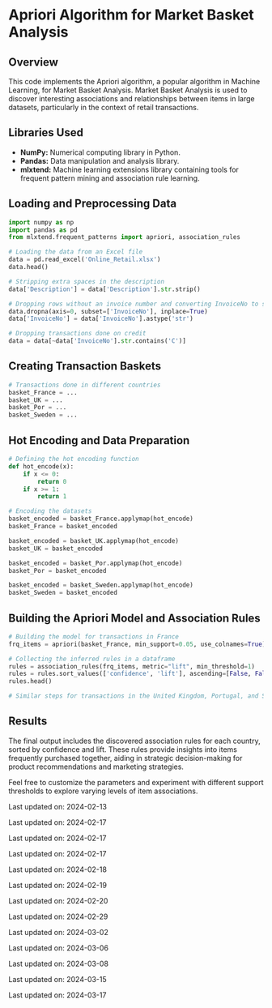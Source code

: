 ﻿# Apriori Algorithm for Market Basket Analysis

## Overview

This code implements the Apriori algorithm, a popular algorithm in Machine Learning, for Market Basket Analysis. Market Basket Analysis is used to discover interesting associations and relationships between items in large datasets, particularly in the context of retail transactions.

## Libraries Used

- **NumPy:** Numerical computing library in Python.
- **Pandas:** Data manipulation and analysis library.
- **mlxtend:** Machine learning extensions library containing tools for frequent pattern mining and association rule learning.

## Loading and Preprocessing Data

```python
import numpy as np
import pandas as pd
from mlxtend.frequent_patterns import apriori, association_rules

# Loading the data from an Excel file
data = pd.read_excel('Online_Retail.xlsx')
data.head()

# Stripping extra spaces in the description
data['Description'] = data['Description'].str.strip()

# Dropping rows without an invoice number and converting InvoiceNo to string
data.dropna(axis=0, subset=['InvoiceNo'], inplace=True)
data['InvoiceNo'] = data['InvoiceNo'].astype('str')

# Dropping transactions done on credit
data = data[~data['InvoiceNo'].str.contains('C')]
```

## Creating Transaction Baskets

```python
# Transactions done in different countries
basket_France = ...
basket_UK = ...
basket_Por = ...
basket_Sweden = ...
```

## Hot Encoding and Data Preparation

```python
# Defining the hot encoding function
def hot_encode(x):
    if x <= 0:
        return 0
    if x >= 1:
        return 1

# Encoding the datasets
basket_encoded = basket_France.applymap(hot_encode)
basket_France = basket_encoded

basket_encoded = basket_UK.applymap(hot_encode)
basket_UK = basket_encoded

basket_encoded = basket_Por.applymap(hot_encode)
basket_Por = basket_encoded

basket_encoded = basket_Sweden.applymap(hot_encode)
basket_Sweden = basket_encoded
```

## Building the Apriori Model and Association Rules

```python
# Building the model for transactions in France
frq_items = apriori(basket_France, min_support=0.05, use_colnames=True)

# Collecting the inferred rules in a dataframe
rules = association_rules(frq_items, metric="lift", min_threshold=1)
rules = rules.sort_values(['confidence', 'lift'], ascending=[False, False])
rules.head()

# Similar steps for transactions in the United Kingdom, Portugal, and Sweden
```

## Results

The final output includes the discovered association rules for each country, sorted by confidence and lift. These rules provide insights into items frequently purchased together, aiding in strategic decision-making for product recommendations and marketing strategies.

Feel free to customize the parameters and experiment with different support thresholds to explore varying levels of item associations.

Last updated on: 2024-02-13

Last updated on: 2024-02-17

Last updated on: 2024-02-17

Last updated on: 2024-02-17

Last updated on: 2024-02-18

Last updated on: 2024-02-19

Last updated on: 2024-02-20

Last updated on: 2024-02-29

Last updated on: 2024-03-02

Last updated on: 2024-03-06

Last updated on: 2024-03-08

Last updated on: 2024-03-15

Last updated on: 2024-03-17
